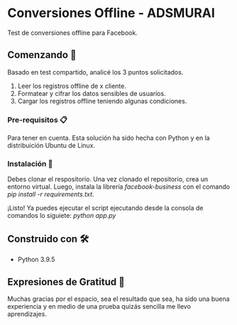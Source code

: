 # Conversiones Offline - ADSMURAI

Test de conversiones offline para Facebook.

## Comenzando 🚀

Basado en test compartido, analicé los 3 puntos solicitados.
1. Leer los registros offline de x cliente.
2. Formatear y cifrar los datos sensibles de usuarios.
3. Cargar los registros offline teniendo algunas condiciones.

### Pre-requisitos 📋
Para tener en cuenta. Esta solución ha sido hecha con Python y en la distribuición Ubuntu de Linux.

### Instalación 🔧

Debes clonar el respositorio. Una vez clonado el repositorio, crea un entorno virtual. Luego, instala la librería _facebook-business_ con el comando _pip install -r requirements.txt_.

¡Listo! Ya puedes ejecutar el script ejecutando desde la consola de comandos lo siguiete: _python app.py_

## Construido con 🛠️

* Python 3.9.5 

## Expresiones de Gratitud 🎁

Muchas gracias por el espacio, sea el resultado que sea, ha sido una buena experiencia y en medio de una prueba quizás sencilla me llevo aprendizajes.
